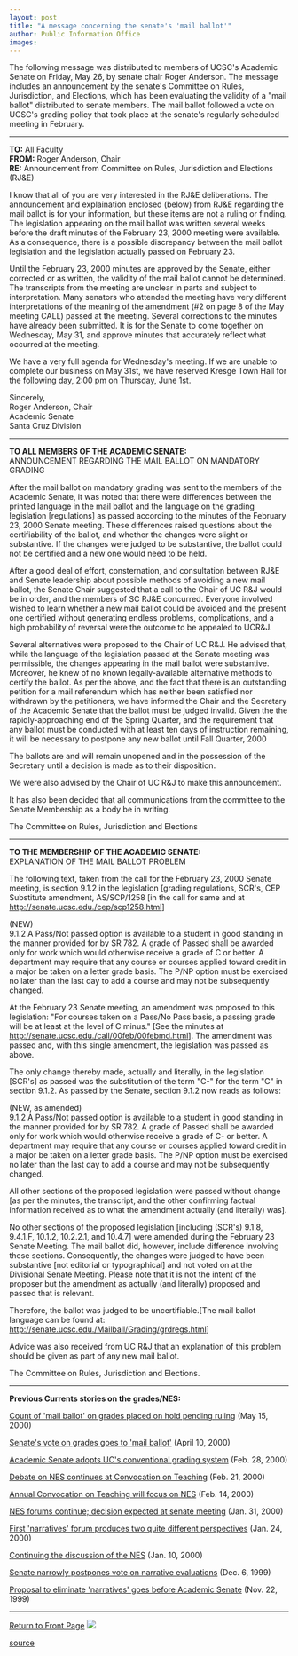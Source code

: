 ```yaml
---
layout: post
title: "A message concerning the senate's 'mail ballot'"
author: Public Information Office
images:
---
```


The following message was distributed to members of UCSC's Academic Senate on Friday, May 26, by senate chair Roger Anderson. The message includes an announcement by the senate's Committee on Rules, Jurisdiction, and Elections, which has been evaluating the validity of a "mail ballot" distributed to senate members. The mail ballot followed a vote on UCSC's grading policy that took place at the senate's regularly scheduled meeting in February.

* * *

**TO:** All Faculty  
**FROM:** Roger Anderson, Chair  
**RE:** Announcement from Committee on Rules, Jurisdiction and Elections (RJ&E)

I know that all of you are very interested in the RJ&E deliberations. The announcement and explaination enclosed (below) from RJ&E regarding the mail ballot is for your information, but these items are not a ruling or finding. The legislation appearing on the mail ballot was written several weeks before the draft minutes of the February 23, 2000 meeting were available. As a consequence, there is a possible discrepancy between the mail ballot legislation and the legislation actually passed on February 23.

Until the February 23, 2000 minutes are approved by the Senate, either corrected or as written, the validity of the mail ballot cannot be determined. The transcripts from the meeting are unclear in parts and subject to interpretation. Many senators who attended the meeting have very different interpretations of the meaning of the amendment (#2 on page 8 of the May meeting CALL) passed at the meeting. Several corrections to the minutes have already been submitted. It is for the Senate to come together on Wednesday, May 31, and approve minutes that accurately reflect what occurred at the meeting.

We have a very full agenda for Wednesday's meeting. If we are unable to complete our business on May 31st, we have reserved Kresge Town Hall for the following day, 2:00 pm on Thursday, June 1st.

Sincerely,  
Roger Anderson, Chair  
Academic Senate  
Santa Cruz Division

* * *

**TO ALL MEMBERS OF THE ACADEMIC SENATE:**  
ANNOUNCEMENT REGARDING THE MAIL BALLOT ON MANDATORY GRADING

After the mail ballot on mandatory grading was sent to the members of the Academic Senate, it was noted that there were differences between the printed language in the mail ballot and the language on the grading legislation [regulations] as passed according to the minutes of the February 23, 2000 Senate meeting. These differences raised questions about the certifiability of the ballot, and whether the changes were slight or substantive. If the changes were judged to be substantive, the ballot could not be certified and a new one would need to be held.

After a good deal of effort, consternation, and consultation between RJ&E and Senate leadership about possible methods of avoiding a new mail ballot, the Senate Chair suggested that a call to the Chair of UC R&J would be in order, and the members of SC RJ&E concurred. Everyone involved wished to learn whether a new mail ballot could be avoided and the present one certified without generating endless problems, complications, and a high probability of reversal were the outcome to be appealed to UCR&J.

Several alternatives were proposed to the Chair of UC R&J. He advised that, while the language of the legislation passed at the Senate meeting was permissible, the changes appearing in the mail ballot were substantive. Moreover, he knew of no known legally-available alternative methods to certify the ballot. As per the above, and the fact that there is an outstanding petition for a mail referendum which has neither been satisfied nor withdrawn by the petitioners, we have informed the Chair and the Secretary of the Academic Senate that the ballot must be judged invalid. Given the the rapidly-approaching end of the Spring Quarter, and the requirement that any ballot must be conducted with at least ten days of instruction remaining, it will be necessary to postpone any new ballot until Fall Quarter, 2000

The ballots are and will remain unopened and in the possession of the Secretary until a decision is made as to their disposition.

We were also advised by the Chair of UC R&J to make this announcement.

It has also been decided that all communications from the committee to the Senate Membership as a body be in writing.

The Committee on Rules, Jurisdiction and Elections

* * *

**TO THE MEMBERSHIP OF THE ACADEMIC SENATE:**  
EXPLANATION OF THE MAIL BALLOT PROBLEM

The following text, taken from the call for the February 23, 2000 Senate meeting, is section 9.1.2 in the legislation [grading regulations, SCR's, CEP Substitute amendment, AS/SCP/1258 [in the call for same and at <http://senate.ucsc.edu./cep/scp1258.html>]

(NEW)  
9.1.2 A Pass/Not passed option is available to a student in good standing in the manner provided for by SR 782. A grade of Passed shall be awarded only for work which would otherwise receive a grade of C or better. A department may require that any course or courses applied toward credit in a major be taken on a letter grade basis. The P/NP option must be exercised no later than the last day to add a course and may not be subsequently changed.

At the February 23 Senate meeting, an amendment was proposed to this legislation: "For courses taken on a Pass/No Pass basis, a passing grade will be at least at the level of C minus." [See the minutes at <http://senate.ucsc.edu./call/00feb/00febmd.html>]. The amendment was passed and, with this single amendment, the legislation was passed as above.

The only change thereby made, actually and literally, in the legislation [SCR's] as passed was the substitution of the term "C-" for the term "C" in section 9.1.2. As passed by the Senate, section 9.1.2 now reads as follows:

(NEW, as amended)  
9.1.2 A Pass/Not passed option is available to a student in good standing in the manner provided for by SR 782. A grade of Passed shall be awarded only for work which would otherwise receive a grade of C- or better. A department may require that any course or courses applied toward credit in a major be taken on a letter grade basis. The P/NP option must be exercised no later than the last day to add a course and may not be subsequently changed.

All other sections of the proposed legislation were passed without change [as per the minutes, the transcript, and the other confirming factual information received as to what the amendment actually (and literally) was].

No other sections of the proposed legislation [including (SCR's) 9.1.8, 9.4.1.F, 10.1.2, 10.2.2.1, and 10.4.7] were amended during the February 23 Senate Meeting. The mail ballot did, however, include difference involving these sections. Consequently, the changes were judged to have been substantive [not editorial or typographical] and not voted on at the Divisional Senate Meeting. Please note that it is not the intent of the proposer but the amendment as actually (and literally) proposed and passed that is relevant.

Therefore, the ballot was judged to be uncertifiable.[The mail ballot language can be found at: <http://senate.ucsc.edu./Mailball/Grading/grdregs.html>]

Advice was also received from UC R&J that an explanation of this problem should be given as part of any new mail ballot.

The Committee on Rules, Jurisdiction and Elections.

  

* * *

**Previous Currents stories on the grades/NES:**

[Count of 'mail ballot' on grades placed on hold pending ruling][1] (May 15, 2000)

[Senate's vote on grades goes to 'mail ballot'][2] (April 10, 2000)

[Academic Senate adopts UC's conventional grading system][3] (Feb. 28, 2000)

[Debate on NES continues at Convocation on Teaching][4] (Feb. 21, 2000)

[Annual Convocation on Teaching will focus on NES][5] (Feb. 14, 2000)

[NES forums continue; decision expected at senate meeting][6] (Jan. 31, 2000)

[First 'narratives' forum produces two quite different perspectives][7] (Jan. 24, 2000)

[Continuing the discussion of the NES][8] (Jan. 10, 2000)

[Senate narrowly postpones vote on narrative evaluations][9] (Dec. 6, 1999)

[Proposal to eliminate 'narratives' goes before Academic Senate][10] (Nov. 22, 1999)

* * *

[Return to Front Page][11] ![ ][12]

[1]: http://www.ucsc.edu/currents/99-00/05-15/ballot.html
[2]: http://www.ucsc.edu/currents/99-00/04-10/ballot.html
[3]: ../02-28/grades.html
[4]: ../02-21/nesct.html
[5]: ../02-14/nesconv.html
[6]: ../01-31/nesforum2.html
[7]: ../01-24/nesforum1.html
[8]: ../01-10/nesforum.html
[9]: ../12-06/narratives.html
[10]: ../11-22/narratives.html
[11]: ../../index.html
[12]: ../../images/trans.gif

[source](http://www1.ucsc.edu/currents/99-00/05-29/nes.html "Permalink to nes")
